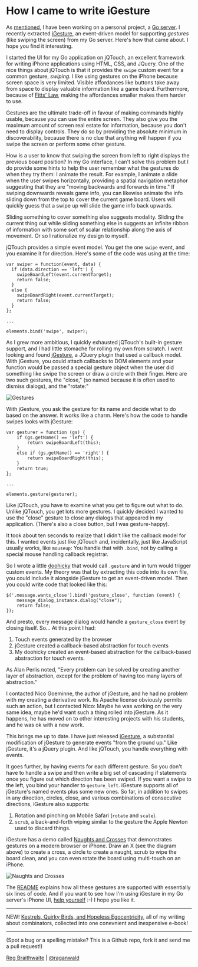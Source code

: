 How I came to write iGesture
===

As [mentioned][sw], I have been working on a personal project, a [Go server][go]. I recently extracted [iGesture][ig], an event-driven model for supporting *gestures* (like swiping the screen) from my Go server. Here's how that came about. I hope you find it interesting.

I started the UI for my Go application on jQTouch, an excellent framework for writing iPhone applications using HTML, CSS, and JQuery. One of the nice things about jQTouch is that it provides the `swipe` custom event for a common gesture, *swiping*. I like using gestures on the iPhone because screen space is very limited. Visible affordances like buttons take away from space to display valuable information like a game board. Furthermore, because of [Fitts' Law](http://en.wikipedia.org/wiki/Fitts's_law "Fitts's law - Wikipedia, the free encyclopedia"), making the affordances smaller makes them harder to use.

Gestures are the ultimate trade-off in favour of making commands highly usable, because you can use the entire screen. They also give you the maximum amount of screen real estate for information, because you don't need to display controls. They do so by providing the absolute minimum in discoverability, because there is no clue that anything will happen if you swipe the screen or perform some other gesture.

How is a user to know that swiping the screen from left to right displays the previous board position? In my Go interface, I can't solve this problem but I do provide some hints to help the user remember what the gestures do when they try them: I animate the result. For example, I animate a slide when the user swipes horizontally, providing a spatial navigation metaphor suggesting that they are "moving backwards and forwards in time." If swiping downwards reveals game info, you can likewise animate the info sliding down from the top to cover the current game board. Users will quickly guess that a swipe up will slide the game info back upwards.

Sliding something to cover something else suggests modality. Sliding the current thing out while sliding something else in suggests an infinite ribbon of information with some sort of scalar relationship along the axis of movement. Or so I rationalize my design to myself.

jQTouch provides a simple event model. You get the one `swipe` event, and you examine it for direction. Here's some of the code was using at the time:

    var swiper = function(event, data) {
      if (data.direction == 'left') {
        swipeBoardLeft(event.currentTarget);
        return false;
      }
      else {
        swipeBoardRight(event.currentTarget);
        return false;
      }
    };
    
    ...
    
    elements.bind('swipe', swiper);

As I grew more ambitious, I quickly exhausted jQTouch's built-in gesture support, and I had little stomache for rolling my own from scratch. I went looking and found [jGesture][jg], a JQuery plugin that used a callback model. With jGesture, you could attach callbacks to DOM elements and your function would be passed a special gesture object when the user did something like swipe the screen or draw a circle with their finger. Here are two such gestures, the "close," (so named because it is often used to dismiss dialogs), and the "rotate:"

![Gestures][gestures]

With jGesture, you ask the gesture for its name and decide what to do based on the answer. It works like a charm. Here's how the code to handle swipes looks with jGesture:

    var gesturer = function (gs) {
    	if (gs.getName() == 'left') {
    		return swipeBoardLeft(this);
    	}
    	else if (gs.getName() == 'right') {
    		return swipeBoardRight(this);
    	}
    	return true;
    };
    
    ...

    elements.gesture(gesturer);
    
Like jQTouch, you have to examine what you get to figure out what to do. Unlike jQTouch, you get lots more gestures. I quickly decided I wanted to use the "close" gesture to close any dialogs that appeared in my application. (There's also a close button, but I was gesture-happy).

It took about ten seconds to realize that I didn't like the callback model for this. I wanted events just like jQTouch and, incidentally, just like JavaScript usually works, like `mouseup`: You handle that with `.bind`, not by calling a special mouse handling callback registrar.

So I wrote a little [doohicky][eventified] that would call `.gesture` and in turn would trigger custom events. My theory was that by extracting this code into its own file, you could include it alongside jGesture to get an event-driven model. Then you could write code that looked like this:

    $('.message.wants_close').bind('gesture_close', function (event) {
    	message_dialog_instance.dialog("close");
    	return false;
    });

And presto, every message dialog would handle a `gesture_close` event by closing itself. So... At this point I had:

1. Touch events generated by the browser
2. jGesture created a callback-based abstraction for touch events
3. My doohicky created an event-based abstraction for the callback-based abstraction for touch events.

As Alan Perlis noted, "Every problem can be solved by creating another layer of abstraction, except for the problem of having too many layers of abstraction."

I contacted Nico Goeminne, the author of jGesture, and he had no problem with my creating a derivative work. Its Apache license obviously permits such an action, but I contacted Nico: Maybe he was working on the very same idea, maybe he'd want such a thing rolled into jGesture. As it happens, he has moved on to other interesting projects with his students, and he was ok with a new work.

This brings me up to date. I have just released [iGesture][ig], a substantial modification of jGesture to generate events "from the ground up." Like jGesture, it's a jQuery plugin. And like jQTouch, you handle everything with events.

It goes further, by having events for each different gesture. So you don't have to handle a swipe and then write a big set of cascading if statements once you figure out which direction has been swiped. If you want a swipe to the left, you bind your handler to `gesture_left`. iGesture supports all of jGesture's named events plus some new ones. So far, in addition to swipes in any direction, circles, close, and various combinations of consecutive directions, iGesture also supports:

1. Rotation and pinching on Mobile Safari (`rotate` and `scale`).
2. `scrub`, a back-and-forth wiping similar to the gesture the Apple Newton used to discard things.

iGesture has a demo called [Naughts and Crosses][nc] that demonstrates gestures on a modern browser or iPhone. Draw an X (see the diagram above) to create a cross, a circle to create a naught, scrub to wipe the board clean, and you can even rotate the board using multi-touch on an iPhone.

![Naughts and Crosses][oxox]

The [README][igreadme] explains how all these gestures are supported with essentially six lines of code. And if you want to see how I'm using iGesture in my Go server's iPhone UI, [help yourself][gojs] :-) I hope you like it.

----
  
NEW! [Kestrels, Quirky Birds, and Hopeless Egocentricity](http://leanpub.com/combinators), all of my writing about combinators, collected into one conevnient and inexpensive e-book!

---

(Spot a bug or a spelling mistake? This is a Github repo, fork it and send me a pull request!)

[Reg Braithwaite](http://braythwayt.com) | [@raganwald](http://twitter.com/raganwald)

[go]: http://github.com/raganwald/wood_and_stones
[sw]: http://github.com/raganwald/homoiconic/blob/master/2010/03/significant_whitespace.html#readme "Significant Whitespace"
[jg]: http://web.siruna.com/nico/jgesture/documentation.html
[gestures]: /raganwald-deprecated/iGesture/raw/master/about/gestures.png  "Example Gestures"
[eventified]: http://github.com/raganwald/wood_and_stones/blob/4562b25a40b3ef2e22aec9811921f622f84a2bff/public/javascripts/jgesture.eventified.js "jgesture.eventified.js"
[ig]: http://github.com/raganwald-deprecated/iGesture
[igreadme]: http://github.com/raganwald-deprecated/iGesture#readme
[nc]: http://raganwald.github.com/iGesture/naughts_and_crosses.html
[oxox]: /raganwald-deprecated/iGesture/raw/master/about/oxox.png  "Naughts and Crosses"
[gojs]: http://github.com/raganwald/wood_and_stones/blob/master/public/javascripts/application.js "application.js"